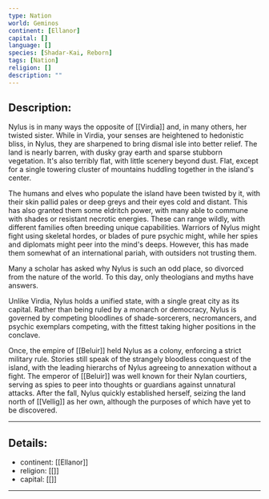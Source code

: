 ```yaml
---
type: Nation
world: Geminos
continent: [Ellanor]
capital: []
language: []
species: [Shadar-Kai, Reborn]
tags: [Nation]
religion: []
description: ""
---
```


## Description:

Nylus is in many ways the opposite of [[Virdia]] and, in many others, her twisted sister. While in Virdia, your senses are heightened to hedonistic bliss, in Nylus, they are sharpened to bring dismal isle into better relief. The land is nearly barren, with dusky gray earth and sparse stubborn vegetation. It's also terribly flat, with little scenery beyond dust. Flat, except for a single towering cluster of mountains huddling together in the island's center. 

The humans and elves who populate the island have been twisted by it, with their skin pallid pales or deep greys and their eyes cold and distant. This has also granted them some eldritch power, with many able to commune with shades or resistant necrotic energies. These can range wildly, with different families often breeding unique capabilities. Warriors of Nylus might fight using skeletal hordes, or blades of pure psychic might, while her spies and diplomats might peer into the mind's deeps. However, this has made them somewhat of an international pariah, with outsiders not trusting them.  

Many a scholar has asked why Nylus is such an odd place, so divorced from the nature of the world. To this day, only theologians and myths have answers.

Unlike Virdia, Nylus holds a unified state, with a single great city as its capital. Rather than being ruled by a monarch or democracy, Nylus is governed by competing bloodlines of shade-sorcerers, necromancers, and psychic exemplars competing, with the fittest taking higher positions in the conclave.

Once, the empire of [[Beluir]] held Nylus as a colony, enforcing a strict military rule. Stories still speak of the strangely bloodless conquest of the island, with the leading hierarchs of Nylus agreeing to annexation without a fight. The emperor of [[Beluir]] was well known for their Nylan courtiers, serving as spies to peer into thoughts or guardians against unnatural attacks. After the fall, Nylus quickly established herself, seizing the land north of [[Vellig]] as her own, although the purposes of which have yet to be discovered. 

---
## Details:
- continent: [[Ellanor]]
- religion: [[]]
- capital: [[]]

---




